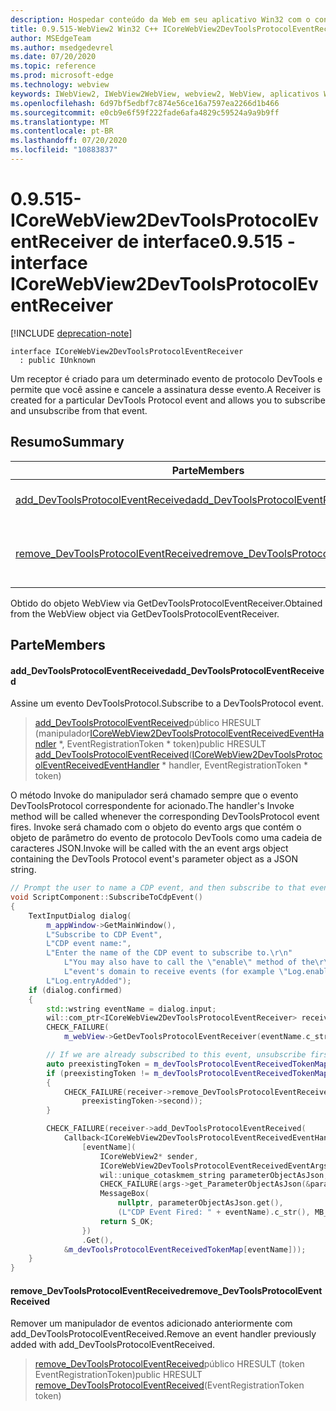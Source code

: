 ```yaml
---
description: Hospedar conteúdo da Web em seu aplicativo Win32 com o controle WebView2 do Microsoft Edge
title: 0.9.515-WebView2 Win32 C++ ICoreWebView2DevToolsProtocolEventReceiver
author: MSEdgeTeam
ms.author: msedgedevrel
ms.date: 07/20/2020
ms.topic: reference
ms.prod: microsoft-edge
ms.technology: webview
keywords: IWebView2, IWebView2WebView, webview2, WebView, aplicativos Win32, Win32, Edge, ICoreWebView2, ICoreWebView2Controller, controle do navegador, HTML Edge
ms.openlocfilehash: 6d97bf5edbf7c874e56ce16a7597ea2266d1b466
ms.sourcegitcommit: e0cb9e6f59f222fade6afa4829c59524a9a9b9ff
ms.translationtype: MT
ms.contentlocale: pt-BR
ms.lasthandoff: 07/20/2020
ms.locfileid: "10883837"
---
```

# <span data-ttu-id="55064-104">0.9.515-ICoreWebView2DevToolsProtocolEventReceiver de interface</span><span class="sxs-lookup"><span data-stu-id="55064-104">0.9.515 - interface ICoreWebView2DevToolsProtocolEventReceiver</span></span> 

[!INCLUDE [deprecation-note](../../includes/deprecation-note.md)]

```
interface ICoreWebView2DevToolsProtocolEventReceiver
  : public IUnknown
```

<span data-ttu-id="55064-105">Um receptor é criado para um determinado evento de protocolo DevTools e permite que você assine e cancele a assinatura desse evento.</span><span class="sxs-lookup"><span data-stu-id="55064-105">A Receiver is created for a particular DevTools Protocol event and allows you to subscribe and unsubscribe from that event.</span></span>

## <span data-ttu-id="55064-106">Resumo</span><span class="sxs-lookup"><span data-stu-id="55064-106">Summary</span></span>

 <span data-ttu-id="55064-107">Parte</span><span class="sxs-lookup"><span data-stu-id="55064-107">Members</span></span>                        | <span data-ttu-id="55064-108">Descrições</span><span class="sxs-lookup"><span data-stu-id="55064-108">Descriptions</span></span>
--------------------------------|---------------------------------------------
[<span data-ttu-id="55064-109">add_DevToolsProtocolEventReceived</span><span class="sxs-lookup"><span data-stu-id="55064-109">add_DevToolsProtocolEventReceived</span></span>](#add_devtoolsprotocoleventreceived) | <span data-ttu-id="55064-110">Assine um evento DevToolsProtocol.</span><span class="sxs-lookup"><span data-stu-id="55064-110">Subscribe to a DevToolsProtocol event.</span></span>
[<span data-ttu-id="55064-111">remove_DevToolsProtocolEventReceived</span><span class="sxs-lookup"><span data-stu-id="55064-111">remove_DevToolsProtocolEventReceived</span></span>](#remove_devtoolsprotocoleventreceived) | <span data-ttu-id="55064-112">Remover um manipulador de eventos adicionado anteriormente com add_DevToolsProtocolEventReceived.</span><span class="sxs-lookup"><span data-stu-id="55064-112">Remove an event handler previously added with add_DevToolsProtocolEventReceived.</span></span>

<span data-ttu-id="55064-113">Obtido do objeto WebView via GetDevToolsProtocolEventReceiver.</span><span class="sxs-lookup"><span data-stu-id="55064-113">Obtained from the WebView object via GetDevToolsProtocolEventReceiver.</span></span>

## <span data-ttu-id="55064-114">Parte</span><span class="sxs-lookup"><span data-stu-id="55064-114">Members</span></span>

#### <span data-ttu-id="55064-115">add_DevToolsProtocolEventReceived</span><span class="sxs-lookup"><span data-stu-id="55064-115">add_DevToolsProtocolEventReceived</span></span> 

<span data-ttu-id="55064-116">Assine um evento DevToolsProtocol.</span><span class="sxs-lookup"><span data-stu-id="55064-116">Subscribe to a DevToolsProtocol event.</span></span>

> <span data-ttu-id="55064-117">[add_DevToolsProtocolEventReceived](#add_devtoolsprotocoleventreceived)público HRESULT (manipulador[ICoreWebView2DevToolsProtocolEventReceivedEventHandler](icorewebview2devtoolsprotocoleventreceivedeventhandler.md) \*, EventRegistrationToken \* token)</span><span class="sxs-lookup"><span data-stu-id="55064-117">public HRESULT [add_DevToolsProtocolEventReceived](#add_devtoolsprotocoleventreceived)([ICoreWebView2DevToolsProtocolEventReceivedEventHandler](icorewebview2devtoolsprotocoleventreceivedeventhandler.md) \* handler, EventRegistrationToken \* token)</span></span>

<span data-ttu-id="55064-118">O método Invoke do manipulador será chamado sempre que o evento DevToolsProtocol correspondente for acionado.</span><span class="sxs-lookup"><span data-stu-id="55064-118">The handler's Invoke method will be called whenever the corresponding DevToolsProtocol event fires.</span></span> <span data-ttu-id="55064-119">Invoke será chamado com o objeto do evento args que contém o objeto de parâmetro do evento de protocolo DevTools como uma cadeia de caracteres JSON.</span><span class="sxs-lookup"><span data-stu-id="55064-119">Invoke will be called with the an event args object containing the DevTools Protocol event's parameter object as a JSON string.</span></span>

```cpp
// Prompt the user to name a CDP event, and then subscribe to that event.
void ScriptComponent::SubscribeToCdpEvent()
{
    TextInputDialog dialog(
        m_appWindow->GetMainWindow(),
        L"Subscribe to CDP Event",
        L"CDP event name:",
        L"Enter the name of the CDP event to subscribe to.\r\n"
            L"You may also have to call the \"enable\" method of the\r\n"
            L"event's domain to receive events (for example \"Log.enable\").\r\n",
        L"Log.entryAdded");
    if (dialog.confirmed)
    {
        std::wstring eventName = dialog.input;
        wil::com_ptr<ICoreWebView2DevToolsProtocolEventReceiver> receiver;
        CHECK_FAILURE(
            m_webView->GetDevToolsProtocolEventReceiver(eventName.c_str(), &receiver));

        // If we are already subscribed to this event, unsubscribe first.
        auto preexistingToken = m_devToolsProtocolEventReceivedTokenMap.find(eventName);
        if (preexistingToken != m_devToolsProtocolEventReceivedTokenMap.end())
        {
            CHECK_FAILURE(receiver->remove_DevToolsProtocolEventReceived(
                preexistingToken->second));
        }

        CHECK_FAILURE(receiver->add_DevToolsProtocolEventReceived(
            Callback<ICoreWebView2DevToolsProtocolEventReceivedEventHandler>(
                [eventName](
                    ICoreWebView2* sender,
                    ICoreWebView2DevToolsProtocolEventReceivedEventArgs* args) -> HRESULT {
                    wil::unique_cotaskmem_string parameterObjectAsJson;
                    CHECK_FAILURE(args->get_ParameterObjectAsJson(&parameterObjectAsJson));
                    MessageBox(
                        nullptr, parameterObjectAsJson.get(),
                        (L"CDP Event Fired: " + eventName).c_str(), MB_OK);
                    return S_OK;
                })
                .Get(),
            &m_devToolsProtocolEventReceivedTokenMap[eventName]));
    }
}
```

#### <span data-ttu-id="55064-120">remove_DevToolsProtocolEventReceived</span><span class="sxs-lookup"><span data-stu-id="55064-120">remove_DevToolsProtocolEventReceived</span></span> 

<span data-ttu-id="55064-121">Remover um manipulador de eventos adicionado anteriormente com add_DevToolsProtocolEventReceived.</span><span class="sxs-lookup"><span data-stu-id="55064-121">Remove an event handler previously added with add_DevToolsProtocolEventReceived.</span></span>

> <span data-ttu-id="55064-122">[remove_DevToolsProtocolEventReceived](#remove_devtoolsprotocoleventreceived)público HRESULT (token EventRegistrationToken)</span><span class="sxs-lookup"><span data-stu-id="55064-122">public HRESULT [remove_DevToolsProtocolEventReceived](#remove_devtoolsprotocoleventreceived)(EventRegistrationToken token)</span></span>

